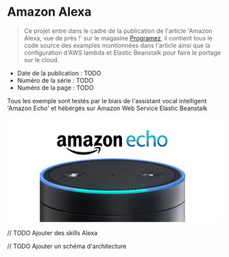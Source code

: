 # Amazon Alexa

> Ce projet entre dans le cadre de la publication de l'article 'Amazon Alexa, vue de près !' sur le magasine [Programez](www.programmez.com), il contient tous le code source des examples montionnées dans l'article ainsi que la configuration d'AWS lambda et Elastic Beanstalk pour faire le portage sur le cloud.

- Date de la publication : TODO
- Numéro de la série : TODO
- Numéro de la page : TODO

Tous les exemple sont testés par le biais de l'assistant vocal intelligent 'Amazon Echo' et hébérgés sur Amazon Web Service Elastic Beanstalk
<p align="center">
	<img src="images/amazon-echo.jpg">
</p>


// TODO
Ajouter des skills Alexa

// TODO
Ajouter un schéma d'architecture